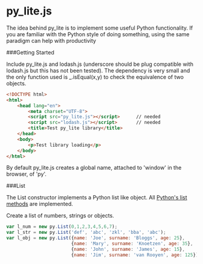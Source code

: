 # py_lite.js

The idea behind py_lite is to implement some useful Python functionality. If you are familiar with the Python style of doing something, using the same paradigm can help with productivity

###Getting Started

Include py_lite.js and lodash.js (underscore should be plug compatible with lodash.js but this has not been tested). The dependency is very small and the only function used is _.isEqual(x,y) to check the equivalence of two objects.

```html
<!DOCTYPE html>
<html>
    <head lang="en">
        <meta charset="UTF-8">
        <script src="py_lite.js"></script>		// needed
        <script src="lodash.js"></script>		// needed
        <title>Test py_lite library</title>
    </head>
    <body>
        <p>Test library loading</p>
    </body>
</html>
```

By default py_lite.js creates a global name, attached to 'window' in the browser, of 'py'.

###List

The List constructor implements a Python list like object. All [Python's list methods](https://docs.python.org/2/tutorial/datastructures.html) are implemented.  

Create a list of numbers, strings or objects.
```javascript
var l_num = new py.List(0,1,2,3,4,5,6,7); 
var l_str = new py.List('def', 'abc', 'zkl', 'bba', 'abc');
var l_obj = new py.List({name: 'Joe', surname: 'Bloggs', age: 25},
             			{name: 'Mary', surname: 'Knoetzen', age: 35},
            		 	{name: 'John', surname: 'James', age: 15},
             			{name: 'Jim', surname: 'van Rooyen', age: 125});
```

